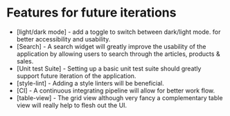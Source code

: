 # Features for future iterations

-   [light/dark mode] - add a toggle to switch between dark/light mode. for better accessibility and usability.
-   [Search] - A search widget will greatly improve the usability of the application by allowing users to search through the articles, products & sales.
-   [Unit test Suite] - Setting up a basic unit test suite should greatly support future iteration of the application.
-   [style-lint] - Adding a style linters will be beneficial.
-   [CI] - A continuous integrating pipeline will allow for better work flow.
-   [table-view] - The grid view although very fancy a complementary table view will really help to flesh out the UI.
